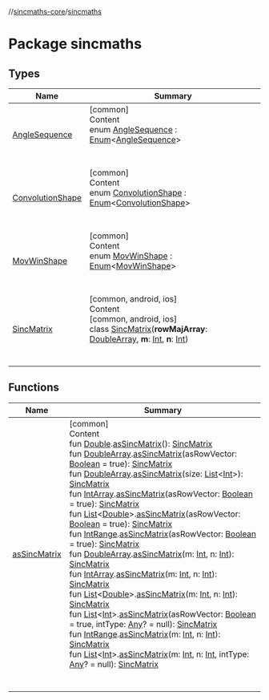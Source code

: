 //[sincmaths-core](../../index.md)/[sincmaths](index.md)



# Package sincmaths  


## Types  
  
|  Name |  Summary | 
|---|---|
| <a name="sincmaths/AngleSequence///PointingToDeclaration/"></a>[AngleSequence](-angle-sequence/index.md)| <a name="sincmaths/AngleSequence///PointingToDeclaration/"></a>[common]  <br>Content  <br>enum [AngleSequence](-angle-sequence/index.md) : [Enum](https://kotlinlang.org/api/latest/jvm/stdlib/kotlin/-enum/index.html)<[AngleSequence](-angle-sequence/index.md)>   <br><br><br>|
| <a name="sincmaths/ConvolutionShape///PointingToDeclaration/"></a>[ConvolutionShape](-convolution-shape/index.md)| <a name="sincmaths/ConvolutionShape///PointingToDeclaration/"></a>[common]  <br>Content  <br>enum [ConvolutionShape](-convolution-shape/index.md) : [Enum](https://kotlinlang.org/api/latest/jvm/stdlib/kotlin/-enum/index.html)<[ConvolutionShape](-convolution-shape/index.md)>   <br><br><br>|
| <a name="sincmaths/MovWinShape///PointingToDeclaration/"></a>[MovWinShape](-mov-win-shape/index.md)| <a name="sincmaths/MovWinShape///PointingToDeclaration/"></a>[common]  <br>Content  <br>enum [MovWinShape](-mov-win-shape/index.md) : [Enum](https://kotlinlang.org/api/latest/jvm/stdlib/kotlin/-enum/index.html)<[MovWinShape](-mov-win-shape/index.md)>   <br><br><br>|
| <a name="sincmaths/SincMatrix///PointingToDeclaration/"></a>[SincMatrix](-sinc-matrix/index.md)| <a name="sincmaths/SincMatrix///PointingToDeclaration/"></a>[common, android, ios]  <br>Content  <br>[common, android, ios]  <br>class [SincMatrix](-sinc-matrix/index.md)(**rowMajArray**: [DoubleArray](https://kotlinlang.org/api/latest/jvm/stdlib/kotlin/-double-array/index.html), **m**: [Int](https://kotlinlang.org/api/latest/jvm/stdlib/kotlin/-int/index.html), **n**: [Int](https://kotlinlang.org/api/latest/jvm/stdlib/kotlin/-int/index.html))  <br><br><br>|


## Functions  
  
|  Name |  Summary | 
|---|---|
| <a name="sincmaths//asSincMatrix/kotlin.Double#/PointingToDeclaration/"></a>[asSincMatrix](as-sinc-matrix.md)| <a name="sincmaths//asSincMatrix/kotlin.Double#/PointingToDeclaration/"></a>[common]  <br>Content  <br>fun [Double](https://kotlinlang.org/api/latest/jvm/stdlib/kotlin/-double/index.html).[asSincMatrix](as-sinc-matrix.md)(): [SincMatrix](-sinc-matrix/index.md)  <br>fun [DoubleArray](https://kotlinlang.org/api/latest/jvm/stdlib/kotlin/-double-array/index.html).[asSincMatrix](as-sinc-matrix.md)(asRowVector: [Boolean](https://kotlinlang.org/api/latest/jvm/stdlib/kotlin/-boolean/index.html) = true): [SincMatrix](-sinc-matrix/index.md)  <br>fun [DoubleArray](https://kotlinlang.org/api/latest/jvm/stdlib/kotlin/-double-array/index.html).[asSincMatrix](as-sinc-matrix.md)(size: [List](https://kotlinlang.org/api/latest/jvm/stdlib/kotlin.collections/-list/index.html)<[Int](https://kotlinlang.org/api/latest/jvm/stdlib/kotlin/-int/index.html)>): [SincMatrix](-sinc-matrix/index.md)  <br>fun [IntArray](https://kotlinlang.org/api/latest/jvm/stdlib/kotlin/-int-array/index.html).[asSincMatrix](as-sinc-matrix.md)(asRowVector: [Boolean](https://kotlinlang.org/api/latest/jvm/stdlib/kotlin/-boolean/index.html) = true): [SincMatrix](-sinc-matrix/index.md)  <br>fun [List](https://kotlinlang.org/api/latest/jvm/stdlib/kotlin.collections/-list/index.html)<[Double](https://kotlinlang.org/api/latest/jvm/stdlib/kotlin/-double/index.html)>.[asSincMatrix](as-sinc-matrix.md)(asRowVector: [Boolean](https://kotlinlang.org/api/latest/jvm/stdlib/kotlin/-boolean/index.html) = true): [SincMatrix](-sinc-matrix/index.md)  <br>fun [IntRange](https://kotlinlang.org/api/latest/jvm/stdlib/kotlin.ranges/-int-range/index.html).[asSincMatrix](as-sinc-matrix.md)(asRowVector: [Boolean](https://kotlinlang.org/api/latest/jvm/stdlib/kotlin/-boolean/index.html) = true): [SincMatrix](-sinc-matrix/index.md)  <br>fun [DoubleArray](https://kotlinlang.org/api/latest/jvm/stdlib/kotlin/-double-array/index.html).[asSincMatrix](as-sinc-matrix.md)(m: [Int](https://kotlinlang.org/api/latest/jvm/stdlib/kotlin/-int/index.html), n: [Int](https://kotlinlang.org/api/latest/jvm/stdlib/kotlin/-int/index.html)): [SincMatrix](-sinc-matrix/index.md)  <br>fun [IntArray](https://kotlinlang.org/api/latest/jvm/stdlib/kotlin/-int-array/index.html).[asSincMatrix](as-sinc-matrix.md)(m: [Int](https://kotlinlang.org/api/latest/jvm/stdlib/kotlin/-int/index.html), n: [Int](https://kotlinlang.org/api/latest/jvm/stdlib/kotlin/-int/index.html)): [SincMatrix](-sinc-matrix/index.md)  <br>fun [List](https://kotlinlang.org/api/latest/jvm/stdlib/kotlin.collections/-list/index.html)<[Double](https://kotlinlang.org/api/latest/jvm/stdlib/kotlin/-double/index.html)>.[asSincMatrix](as-sinc-matrix.md)(m: [Int](https://kotlinlang.org/api/latest/jvm/stdlib/kotlin/-int/index.html), n: [Int](https://kotlinlang.org/api/latest/jvm/stdlib/kotlin/-int/index.html)): [SincMatrix](-sinc-matrix/index.md)  <br>fun [List](https://kotlinlang.org/api/latest/jvm/stdlib/kotlin.collections/-list/index.html)<[Int](https://kotlinlang.org/api/latest/jvm/stdlib/kotlin/-int/index.html)>.[asSincMatrix](as-sinc-matrix.md)(asRowVector: [Boolean](https://kotlinlang.org/api/latest/jvm/stdlib/kotlin/-boolean/index.html) = true, intType: [Any](https://kotlinlang.org/api/latest/jvm/stdlib/kotlin/-any/index.html)? = null): [SincMatrix](-sinc-matrix/index.md)  <br>fun [IntRange](https://kotlinlang.org/api/latest/jvm/stdlib/kotlin.ranges/-int-range/index.html).[asSincMatrix](as-sinc-matrix.md)(m: [Int](https://kotlinlang.org/api/latest/jvm/stdlib/kotlin/-int/index.html), n: [Int](https://kotlinlang.org/api/latest/jvm/stdlib/kotlin/-int/index.html)): [SincMatrix](-sinc-matrix/index.md)  <br>fun [List](https://kotlinlang.org/api/latest/jvm/stdlib/kotlin.collections/-list/index.html)<[Int](https://kotlinlang.org/api/latest/jvm/stdlib/kotlin/-int/index.html)>.[asSincMatrix](as-sinc-matrix.md)(m: [Int](https://kotlinlang.org/api/latest/jvm/stdlib/kotlin/-int/index.html), n: [Int](https://kotlinlang.org/api/latest/jvm/stdlib/kotlin/-int/index.html), intType: [Any](https://kotlinlang.org/api/latest/jvm/stdlib/kotlin/-any/index.html)? = null): [SincMatrix](-sinc-matrix/index.md)  <br><br><br>|

